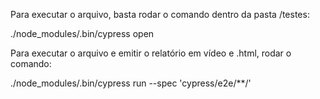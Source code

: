
Para executar o arquivo, basta rodar o comando dentro da pasta /testes:

./node_modules/.bin/cypress open

Para executar o arquivo e emitir o relatório em vídeo e .html, rodar o comando:

./node_modules/.bin/cypress run --spec 'cypress/e2e/**/'
